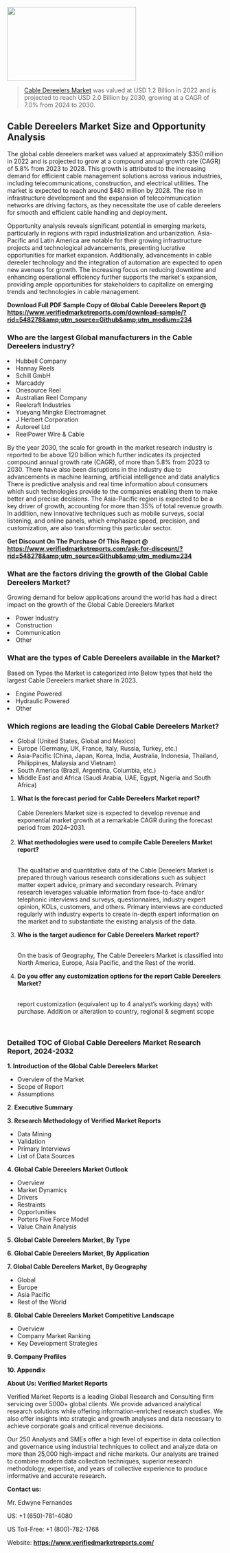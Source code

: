 
<img src="https://ffe5etoiles.com/wp-content/uploads/2024/12/MST1-300x171.png" alt="" width="300" height="171" class="alignnone size-medium wp-image-20088" /><blockquote><p><p><a href="https://www.verifiedmarketreports.com/download-sample/?rid=548278&utm_source=Github&utm_medium=234" target="_blank">Cable Dereelers Market</a> was valued at USD 1.2 Billion in 2022 and is projected to reach USD 2.0 Billion by 2030, growing at a CAGR of 7.0% from 2024 to 2030.</p></blockquote><p><h2>Cable Dereelers Market Size and Opportunity Analysis</h2> <p>The global cable dereelers market was valued at approximately $350 million in 2022 and is projected to grow at a compound annual growth rate (CAGR) of 5.8% from 2023 to 2028. This growth is attributed to the increasing demand for efficient cable management solutions across various industries, including telecommunications, construction, and electrical utilities. The market is expected to reach around $480 million by 2028. The rise in infrastructure development and the expansion of telecommunication networks are driving factors, as they necessitate the use of cable dereelers for smooth and efficient cable handling and deployment.</p> <p>Opportunity analysis reveals significant potential in emerging markets, particularly in regions with rapid industrialization and urbanization. Asia-Pacific and Latin America are notable for their growing infrastructure projects and technological advancements, presenting lucrative opportunities for market expansion. Additionally, advancements in cable dereeler technology and the integration of automation are expected to open new avenues for growth. The increasing focus on reducing downtime and enhancing operational efficiency further supports the market's expansion, providing ample opportunities for stakeholders to capitalize on emerging trends and technologies in cable management.</p> </p><p class=""><strong>Download Full PDF Sample Copy of Global Cable Dereelers Report @ <a href="https://www.verifiedmarketreports.com/download-sample/?rid=548278&amp;utm_source=Github&amp;utm_medium=234" target="_blank">https://www.verifiedmarketreports.com/download-sample/?rid=548278&amp;utm_source=Github&amp;utm_medium=234</a></strong></p><h3 id="" class="">Who are the largest Global manufacturers in the Cable Dereelers industry?</h3><p><li>Hubbell Company</li><li> Hannay Reels</li><li> Schill GmbH</li><li> Marcaddy</li><li> Onesource Reel</li><li> Australian Reel Company</li><li> Reelcraft Industries</li><li> Yueyang Mingke Electromagnet</li><li> J Herbert Corporation</li><li> Autoreel Ltd</li><li> ReelPower Wire & Cable</li></p><div class=""><div class="" dir="" data-message-author-role="" data-message-id="" data-message-model-slug=""><div class=""><div class=""><div class=""><div class="" dir="" data-message-author-role="" data-message-id="" data-message-model-slug=""><div class=""><div class=""><p>By the year 2030, the scale for growth in the market research industry is reported to be above 120 billion which further indicates its projected compound annual growth rate (CAGR), of more than 5.8% from 2023 to 2030. There have also been disruptions in the industry due to advancements in machine learning, artificial intelligence and data analytics There is predictive analysis and real time information about consumers which such technologies provide to the companies enabling them to make better and precise decisions. The Asia-Pacific region is expected to be a key driver of growth, accounting for more than 35% of total revenue growth. In addition, new innovative techniques such as mobile surveys, social listening, and online panels, which emphasize speed, precision, and customization, are also transforming this particular sector.</p><p><strong>Get Discount On The Purchase Of This Report @&nbsp; <a href="https://www.verifiedmarketreports.com/ask-for-discount/?rid=548278&amp;utm_source=Github&amp;utm_medium=234" target="_blank">https://www.verifiedmarketreports.com/ask-for-discount/?rid=548278&amp;utm_source=Github&amp;utm_medium=234</a></strong></p></div></div></div></div></div></div></div></div><h3 id="" class="">What are the factors driving the growth of the Global Cable Dereelers Market?</h3><p id="" class="">Growing demand for below applications around the world has had a direct impact on the growth of the Global Cable Dereelers Market</p><p id="" class=""><li>Power Industry</li><li> Construction</li><li> Communication</li><li> Other</li></p><h3 id="" class="">What are the types of Cable Dereelers available in the Market?</h3><p id="" class="">Based on Types the Market is categorized into Below types that held the largest Cable Dereelers market share In 2023.</p><p id="" class=""><li>Engine Powered</li><li> Hydraulic Powered</li><li> Other</li></p><h3 id="" class="">Which regions are leading the Global Cable Dereelers Market?</h3><ul><li>Global (United States, Global and Mexico)</li><li>Europe (Germany, UK, France, Italy, Russia, Turkey, etc.)</li><li>Asia-Pacific (China, Japan, Korea, India, Australia, Indonesia, Thailand, Philippines, Malaysia and Vietnam)</li><li>South America (Brazil, Argentina, Columbia, etc.)</li><li>Middle East and Africa (Saudi Arabia, UAE, Egypt, Nigeria and South Africa)</li></ul><p><ol><li><strong>What is the forecast period for Cable Dereelers Market report?<br /></strong><br /><span data-sheets-root="1" data-sheets-value="{&quot;1&quot;:2,&quot;2&quot;:&quot;XXXX size is expected to develop revenue and exponential market growth at a remarkable CAGR during the forecast period from 2024&ndash;2030.&quot;}" data-sheets-userformat="{&quot;2&quot;:12674,&quot;4&quot;:{&quot;1&quot;:2,&quot;2&quot;:16776960},&quot;10&quot;:2,&quot;11&quot;:0,&quot;15&quot;:&quot;Arial&quot;,&quot;16&quot;:12}">Cable Dereelers Market size is expected to develop revenue and exponential market growth at a remarkable CAGR during the forecast period from 2024&ndash;2031.</span><br /><br /></li><li><strong>What methodologies were used to compile Cable Dereelers Market report?<br /><br /></strong><p>The qualitative and quantitative data of the&nbsp;Cable Dereelers Market is prepared through various research considerations such as subject matter expert advice, primary and secondary research. Primary research leverages valuable information from face-to-face and/or telephonic interviews and surveys, questionnaires, industry expert opinion, KOLs, customers, and others. Primary interviews are conducted regularly with industry experts to create in-depth expert information on the market and to substantiate the existing analysis of the data.&nbsp;</p></li><li><strong>Who is the target audience for Cable Dereelers Market report?<br /><br /></strong><p>On the basis of Geography, The&nbsp;Cable Dereelers Market is classified into North America, Europe, Asia Pacific, and the Rest of the world.</p></li><li><strong>Do you offer any customization options for the report Cable Dereelers Market?<br /><br /></strong><p>report customization (equivalent up to 4 analyst&rsquo;s working days) with purchase. Addition or alteration to country, regional &amp; segment scope</p><p>&nbsp;</p></li></ol></p><h3 id="" class="">Detailed TOC of Global Cable Dereelers Market Research Report, 2024-2032</h3><p id="" class=""><strong>1. Introduction of the Global Cable Dereelers Market</strong></p><ul><li>Overview of the Market</li><li>Scope of Report</li><li>Assumptions</li></ul><p id="" class=""><strong>2. Executive Summary</strong></p><p id="" class=""><strong>3. Research Methodology of&nbsp;Verified Market Reports</strong></p><ul><li>Data Mining</li><li>Validation</li><li>Primary Interviews</li><li>List of Data Sources</li></ul><p id="" class=""><strong>4. Global Cable Dereelers Market Outlook</strong></p><ul><li>Overview</li><li>Market Dynamics</li><li>Drivers</li><li>Restraints</li><li>Opportunities</li><li>Porters Five Force Model</li><li>Value Chain Analysis</li></ul><p id="" class=""><strong>5. Global Cable Dereelers Market, By&nbsp;Type</strong></p><p id="" class=""><strong>6. Global Cable Dereelers Market, By Application</strong></p><p id="" class=""><strong>7. Global Cable Dereelers Market, By Geography</strong></p><ul><li>Global</li><li>Europe</li><li>Asia Pacific</li><li>Rest of the World</li></ul><p id="" class=""><strong>8. Global Cable Dereelers Market Competitive Landscape</strong></p><ul><li>Overview</li><li>Company Market Ranking</li><li>Key Development Strategies</li></ul><p id="" class=""><strong>9. Company Profiles</strong></p><p id="" class=""><strong>10. Appendix</strong></p><p id="" class=""><strong>About Us: Verified Market Reports</strong></p><p id="" class="">Verified Market Reports is a leading Global Research and Consulting firm servicing over 5000+ global clients. We provide advanced analytical research solutions while offering information-enriched research studies. We also offer insights into strategic and growth analyses and data necessary to achieve corporate goals and critical revenue decisions.</p><p id="" class="">Our 250 Analysts and SMEs offer a high level of expertise in data collection and governance using industrial techniques to collect and analyze data on more than 25,000 high-impact and niche markets. Our analysts are trained to combine modern data collection techniques, superior research methodology, expertise, and years of collective experience to produce informative and accurate research.</p><p id="" class=""><strong>Contact us:</strong></p><p id="" class="">Mr. Edwyne Fernandes</p><p id="" class="">US: +1 (650)-781-4080</p><p id="" class="">US Toll-Free: +1 (800)-782-1768</p><p id="" class="">Website: <a target="" data-test-app-aware-link=""><strong>https://www.verifiedmarketreports.com/</strong></a></p>

